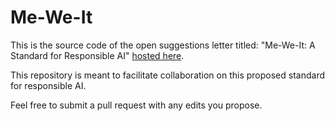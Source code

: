 # Me-We-It

This is the source code of the open suggestions letter titled: "Me-We-It: A Standard for Responsible AI" [hosted here](https://openletter.worldethicaldata.org/en/openletter/).

This repository is meant to facilitate collaboration on this proposed standard for responsible AI. 

Feel free to submit a pull request with any edits you propose.
